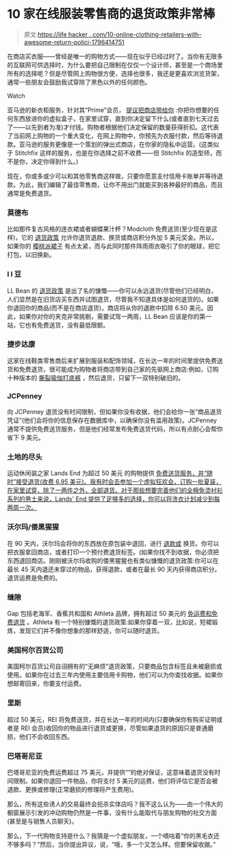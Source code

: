 # 10 家在线服装零售商的退货政策非常棒

> 原文:[https://life hacker . com/10-online-clothing-retailers-with-awesome-return-polici-1796414751](https://lifehacker.com/10-online-clothing-retailers-with-awesome-return-polici-1796414751)

在商店买衣服——曾经是唯一的购物方式——现在似乎已经过时了。当你有无限多的互联网可供选择时，为什么要把自己限制在仅仅一个设计师，甚至是一个商场里所有的选择呢？但是尽管网上购物很方便，选择也很多，我还是更喜欢浏览货架，通常一些朋友会鼓励我试穿除了黑色以外的任何颜色。

Watch

亚马逊的新衣柜服务，针对其“Prime”会员， [提议把商店带给你](http://www.businessinsider.com/amazon-prime-wardrobe-2017-6) :你把你想要的任何东西放进你的虚拟盒子，在家里试穿，直到你决定留下什么(或者直到七天过去了——以先到者为准)才付钱。购物者根据他们决定保留的数量获得折扣。这代表了当前网上购物的一个重大变化，在网上购物中，你预先为衣服付款，然后等待退款。亚马逊的服务更像是一个策划的弹出式商店，在你家的隐私中运营。(这类似于 Stitchfix 这样的服务，也是在你选择之前不收费——但 Stitchfix 的造型师，而不是你，决定你得到什么。)

现在，你或多或少可以和其他零售商这样做，只要你愿意支付信用卡账单并等待退款。为此，我们编辑了最佳零售商，让你不用出门就能买到各种最好的商品，而且通常是免费退货。

### 莫德布

比如那件复古风格的连衣裙或者蝴蝶果汁杯？Modcloth 免费送货(至少现在是这样)，它的 [退货政策](https://modcloth.zendesk.com/hc/en-us/articles/115002571966-What-s-your-return-exchange-policy-) 允许你退货退款、换货或商店积分外加 5 美元奖金。所以，如果你的 [樱桃派裙子](https://www.modcloth.com/shop/bottoms-sort-newest/sweet-spot-a-line-skirt/10092017.html?cgid=bottoms_53293&dwvar_10092017_color=NVYPR#start=16) 有点太紧，而与此同时那件阵雨雨衣吸引了你的眼球，把它打包，以旧换新。

### l l 豆

LL Bean 的 [退货政策](https://www.llbean.com/llb/shop/510624?nav=ftlink) 是出了名的慷慨——你可以永远退货(尽管他们已经明白，人们显然是在旧货店买东西并试图退货，尽管我不知道具体是如何退货的)。如果你退回你的商品(而不是在商店退货)，商店将从你的退款中扣除 6.50 美元。因此，如果你对你的夹克非常挑剔，需要试驾一两周，LL Bean 应该是你的第一站，它也有免费送货，没有最低限额。

### 捷步达康

这家在线鞋类零售商后来扩展到服装和配饰领域，在长达一年的时间里提供免费送货和免费退货，很可能成为购物者将商店带到自己家的先驱网上商店:例如，订购十种版本的 [撕裂瑜伽打底裤](http://www.zappos.com/p/alo-ripped-warrior-leggings-black/product/8853343/color/3) ，然后退货，只留下一双特别破旧的。

### **JCPenney**

向 JCPenney 退货没有时间限制，但如果你没有收据，他们会给你一张“商品退货凭证”(他们会将你的信息保存在数据库中，以确保你没有滥用政策)。JCPenney 通常不提供免费送货服务，但是他们经常发布免费送货代码，所以有点耐心会帮你省下 9 美元。

### 土地的尽头

运动休闲装之家 Lands End 为超过 50 美元 的购物提供 [免费送货服务，并“随时”接受退货(收费 6.95 美元)。我有时会去参加一个虚拟狂欢会，订购一批夏装，在家里试穿，除了一两件之外，全部退货。对于那些想要完善他们的全棉免烫衬衫系列的男士来说，Lands' End 提供了足够多的选择，你可以将洗衣计划减少到每两周一次。](https://www.landsend.com/customerservice/returns/online/us/)

### 沃尔玛/倭黑猩猩

在 90 天内，沃尔玛会将你的东西放在原包装中退回，进行 [退款或](https://help.walmart.com/app/answers/detail/a_id/9) 换货。你可以把衣服拿回商店，或者打印一个预付费退货标签。(如果你找不到收据，你必须把东西退回商店。刚刚被沃尔玛收购的倭黑猩猩也有类似慷慨的退货政策:你可以在最长 45 天内退还未穿过的物品，获得退款，或者在最长 90 天内获得商店积分。退货运费是免费的。

### 缝隙

Gap 包括老海军、香蕉共和国和 Athleta 品牌，拥有超过 50 美元的 [免运费和免费退货](http://www.gap.com/customerService/info.do?cid=81264&cs=return_policies) 。Athleta 有一个特别慷慨的退货政策:如果你穿着一双，比如说，短裙锻炼，发现它们并不像你想象的那样舒适，你可以随时退货。

### 美国柯尔百货公司

美国柯尔百货公司自诩拥有的“无麻烦”退货政策，只要商品包含标签且未被磨损或使用。如果你在过去三年内使用主要信用卡购物，他们可以为你查找收据。如果你想邮寄回来，你要支付运费。

### 里斯

超过 50 美元，REI 将免费送货，并在长达一年的时间内(只要确保你有购买证明或者是 REI 会员)收回你的物品进行退货或更换，尽管如果退货的原因只是普通磨损，他们不会收回东西。

### 巴塔哥尼亚

巴塔哥尼亚的免费运费超过 75 美元，并提供“”的绝对保证，这意味着退货没有时间限制。如果你退回一件物品，你将支付 5 美元的运费，他们将评估它是否会被退款、更换或修理(正常磨损的修理将产生费用)。

那么，所有这些诱人的交易最终会扼杀实体店吗？我不这么认为——由一个伟大的橱窗展示引发的冲动购物仍然是一件事，没有什么能取代与朋友购物的社交方面(甚至是与销售人员聊天)。

那么，下一代购物支持是什么？我猜是一个虚拟朋友，一个嘀咕着“你的黑毛衣还不够多吗？”然后，当你提出异议，说，“哦，多一个又怎么样。但要保留收据。”